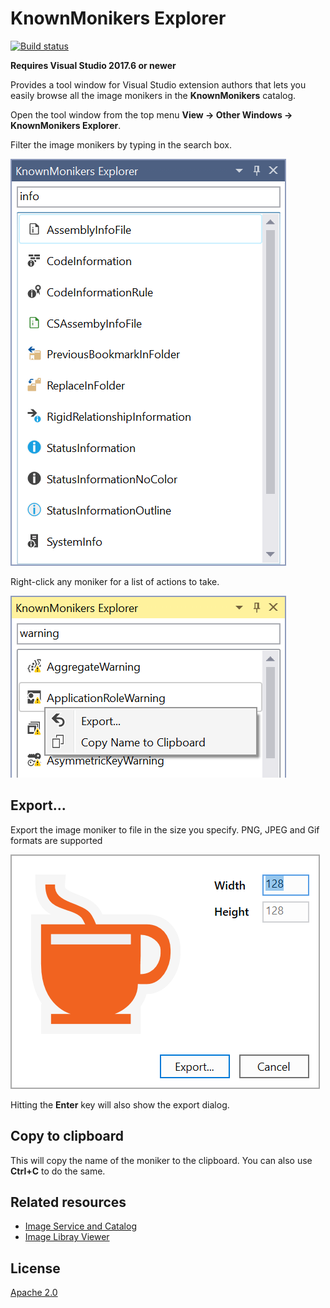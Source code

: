 # KnownMonikers Explorer

[![Build status](https://ci.appveyor.com/api/projects/status/85xmotii0u1n5rtd?svg=true)](https://ci.appveyor.com/project/madskristensen/knownmonikersexplorer)

**Requires Visual Studio 2017.6 or newer**

Provides a tool window for Visual Studio extension authors that lets you easily browse all the image monikers in the **KnownMonikers** catalog.

Open the tool window from the top menu **View -> Other Windows -> KnownMonikers Explorer**.

Filter the image monikers by typing in the search box.

![Tool window](art/toolwindow.png)

Right-click any moniker for a list of actions to take.

![Context Menu](art/context-menu.png)

## Export...
Export the image moniker to file in the size you specify. PNG, JPEG and Gif formats are supported

![Export Dialog](art/export-dialog.png)

Hitting the **Enter** key will also show the export dialog.

## Copy to clipboard
This will copy the name of the moniker to the clipboard. You can also use **Ctrl+C** to do the same.

## Related resources

* [Image Service and Catalog](https://msdn.microsoft.com/en-US/library/mt628927.aspx)
* [Image Libray Viewer](https://msdn.microsoft.com/en-us/library/mt629250.aspx)

## License
[Apache 2.0](LICENSE)